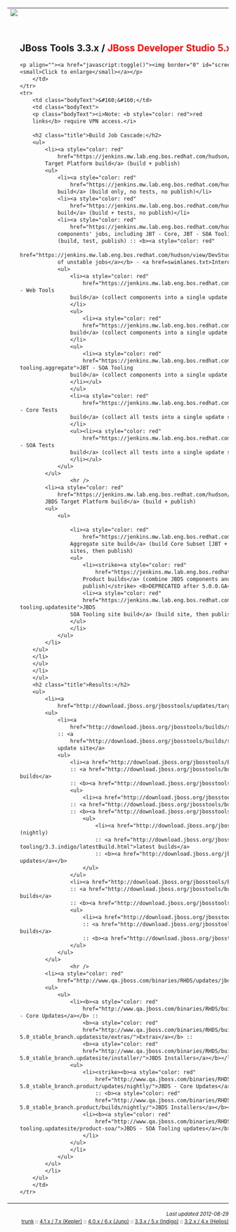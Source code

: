<!DOCTYPE html PUBLIC "-//W3C//DTD HTML 4.01 Transitional//EN" "http://www.w3.org/TR/html4/loose.dtd">
<html>
<head>
<meta http-equiv="Content-Type" content="text/html; charset=UTF-8">
<title>Build Job Cascade + Results</title>
<style>
@import url("http://download.jboss.org/jbosstools/web/site.css");
</style>
<script type="text/javascript">
<!--
function toggle()
{
  theImg=document.getElementById('screenshot');
  if (theImg.src.indexOf("_th.png")>0)
  {
    theImg.src=theImg.src.replace("HowWeBuild_Diagram_Cascade_JBT3_th.png","HowWeBuild_Diagram_Cascade_JBT3.png");
    theImg.style.zIndex="1";
    theImg.style.position="absolute";
    theImg.style.top="0px";
    theImg.style.left="0px";
  }
  else
  {
    theImg.src=theImg.src.replace("HowWeBuild_Diagram_Cascade_JBT3.png","HowWeBuild_Diagram_Cascade_JBT3_th.png");
    theImg.style.zIndex="0";
    theImg.style.position="relative";
    theImg.style.top="0px";
    theImg.style.left="0px";
  }
}
-->
</script>
</head>
<!--
	s#_trunk#_stable_branch#g
	s#_Trunk#_3.3.indigo#g
	s#/trunk#/3.3_stable_branch#g
-->
<body>
<body marginheight="0" marginwidth="0" leftmargin="0" topmargin="0">
<table marginheight="0" marginwidth="0" leftmargin="0" topmargin="0"
	cellspacing="0" cellpadding="0">
	<tr>
		<td colspan="2"><a href="https://www.jboss.org/tools"><img
			src="https://www.jboss.org/dms/tools/images/tools-banner.png"
			border="0" /></a></td>
	</tr>
	<tr>
		<td class="bodyText">&#160;&#160;</td>
	</tr>
	<tr>
		<td class="bodyText">&#160;&#160;</td>
		<td class="bodyText"><h2 class="title">JBoss Tools 3.3.x <b style="color:black">/</b> <b style="color:red">JBoss Developer Studio 5.x</b> (Indigo)</h2>

	<p align=""><a href="javascript:toggle()"><img border="0" id="screenshot" src="images/HowWeBuild_Diagram_Cascade_JBT3_th.png"/><br/><small>Click to enlarge</small></a></p>		
		</td>
	</tr>
	<tr>
		<td class="bodyText">&#160;&#160;</td>
		<td class="bodyText">
		<p class="bodyText"><i>Note: <b style="color: red">red
		links</b> require VPN access.</i>
		
		<h2 class="title">Build Job Cascade:</h2>
		<ul>
			<li><a style="color: red"
				href="https://jenkins.mw.lab.eng.bos.redhat.com/hudson/job/jbosstools-3.3_trunk.target-platform">Local
			Target Platform build</a> (build + publish)
			<ul>
				<li><a style="color: red"
					href="https://jenkins.mw.lab.eng.bos.redhat.com/hudson/job/jbosstools-3.3_stable_branch.continuous">Continuous
				build</a> (build only, no tests, no publish)</li>
				<li><a style="color: red"
					href="https://jenkins.mw.lab.eng.bos.redhat.com/hudson/job/jbosstools-3.3_stable_branch.tests">Tests
				build</a> (build + tests, no publish)</li>
				<li><a style="color: red"
					href="https://jenkins.mw.lab.eng.bos.redhat.com/hudson/view/DevStudio/view/DevStudio_5.0.indigo/">All
				components' jobs, including JBT - Core, JBT - SOA Tooling, Drools, Teiid, pi4soa, Savara</a>
				(build, test, publish) :: <b><a style="color: red"
					href="https://jenkins.mw.lab.eng.bos.redhat.com/hudson/view/DevStudio/view/DevStudio_5.0.indigo/portlet/dashboard_portlet_238/">list
				of unstable jobs</a></b> - <a href=swimlanes.txt>Interdependencies between jobs, aka "swimlanes"</a></li>
				<ul>
					<li><a style="color: red"
						href="https://jenkins.mw.lab.eng.bos.redhat.com/hudson/job/jbosstools-3.3_stable_branch.webtools.aggregate">JBT - Web Tools 
					build</a> (collect components into a single update site for use as WTP Server Adapter)
					</li>
					<ul>
						<li><a style="color: red"
						href="https://jenkins.mw.lab.eng.bos.redhat.com/hudson/job/jbosstools-3.3_stable_branch.aggregate">JBT - Core
					build</a> (collect components into a single update site for downstream use and publishing to sf.net)
					</li>
					<ul>
						<li><a style="color: red"
						href="https://jenkins.mw.lab.eng.bos.redhat.com/hudson/job/jbosstools-3.3_stable_branch.soa-tooling.aggregate">JBT - SOA Tooling
					build</a> (collect components into a single update site for downstream use and publishing to sf.net)
					</li></ul>
					</ul>
					<li><a style="color: red"
						href="https://jenkins.mw.lab.eng.bos.redhat.com/hudson/job/jbosstools-3.3_stable_branch.coretests.aggregate">JBT - Core Tests
					build</a> (collect all tests into a single update site)
					</li>
					<ul><li><a style="color: red"
						href="https://jenkins.mw.lab.eng.bos.redhat.com/hudson/job/jbosstools-3.3_stable_branch.soatests.aggregate">JBT - SOA Tests
					build</a> (collect all tests into a single update site)
					</li></ul>
				</ul>
			</ul>
					<hr />
			<li><a style="color: red"
				href="https://jenkins.mw.lab.eng.bos.redhat.com/hudson/job/devstudio-5.0_stable_branch.target-platform">Local
			JBDS Target Platform build</a> (build + publish)
			<ul>
				<ul>
					
					<li><a style="color: red"
						href="https://jenkins.mw.lab.eng.bos.redhat.com/hudson/job/devstudio-5.0_stable_branch.updatesite">JBDS
					Aggregate site build</a> (build Core Subset [JBT + JBDS], Extras, Tech Preview
					sites, then publish)
					<ul>
						<li><strike><a style="color: red"
							href="https://jenkins.mw.lab.eng.bos.redhat.com/hudson/job/devstudio-5.0_stable_branch.product">JBDS
						Product builds</a> (combine JBDS components and TP into Core Site + Installers,
						publish)</strike> <B>DEPRECATED after 5.0.0.GA</B></li>
						<li><a style="color: red"
						href="https://jenkins.mw.lab.eng.bos.redhat.com/hudson/job/devstudio-5.0_stable_branch.soa-tooling.updatesite">JBDS
					SOA Tooling site build</a> (build site, then publish)
					</ul>
					</li>
				</ul>
			</li>
		</ul>
		</li>
		</ul>
		</li>
		</ul>
		<h2 class="title">Results:</h2>
		<ul>
			<li><a
				href="http://download.jboss.org/jbosstools/updates/target-platform_3.3.indigo.SR2/latest/">JBT Target Platform</a>
			<ul>
				<li><a
					href="http://download.jboss.org/jbosstools/builds/staging/">JBT Component builds</a> (staging)
				:: <a
					href="http://download.jboss.org/jbosstools/builds/staging/_composite_/3.3.indigo/">composite
				update site</a>
				<ul>
					<li><a href="http://download.jboss.org/jbosstools/builds/nightly/webtools/">JBT - Web Tools</a> (nightly)
					:: <a href="http://download.jboss.org/jbosstools/builds/nightly/webtools/3.3.indigo/latestBuild.html">latest builds</a>
					:: <b><a href="http://download.jboss.org/jbosstools/updates/nightly/webtools/3.3.indigo/">latest updates</a></b>
					<ul>
						<li><a href="http://download.jboss.org/jbosstools/builds/nightly/core/">JBT - Core Tools</a> (nightly)
					:: <a href="http://download.jboss.org/jbosstools/builds/nightly/core/3.3.indigo/latestBuild.html">latest builds</a> 
					:: <b><a href="http://download.jboss.org/jbosstools/updates/nightly/core/3.3.indigo/">latest updates</a></b>
						<ul>
							<li><a href="http://download.jboss.org/jbosstools/builds/nightly/soa-tooling/">JBT - SOA Tooling</a> (nightly)
							:: <a href="http://download.jboss.org/jbosstools/builds/nightly/soa-tooling/3.3.indigo/latestBuild.html">latest builds</a>
							:: <b><a href="http://download.jboss.org/jbosstools/updates/nightly/soa-tooling/3.3.indigo/">latest updates</a></b>
						</ul>
					</ul>
					<li><a href="http://download.jboss.org/jbosstools/builds/nightly/coretests/">JBT - Core Tests</a> (nightly)
					:: <a href="http://download.jboss.org/jbosstools/builds/nightly/coretests/3.3.indigo/latestBuild.html">latest builds</a>
					:: <b><a href="http://download.jboss.org/jbosstools/updates/nightly/coretests/3.3.indigo/">latest updates</a></b>
					<ul>
						<li><a href="http://download.jboss.org/jbosstools/builds/nightly/soatests/">JBT - SOA Tests</a> (nightly)
						:: <a href="http://download.jboss.org/jbosstools/builds/nightly/soatests/3.3.indigo/latestBuild.html">latest builds</a>
						:: <b><a href="http://download.jboss.org/jbosstools/updates/nightly/soatests/3.3.indigo/">latest updates</a></b>
					</ul>
				</ul>
			</ul>
					<hr />
			<li><a style="color: red"
				href="http://www.qa.jboss.com/binaries/RHDS/updates/jbds-target-platform_3.3.indigo.SR2/">JBDS Target Platform</a>
			<ul>
				<ul>
					<li><b><a style="color: red"
						href="http://www.qa.jboss.com/binaries/RHDS/builds/staging/devstudio-5.0_stable_branch.updatesite/product/">JBDS - Core Updates</a></b> ::
						<b><a style="color: red"
						href="http://www.qa.jboss.com/binaries/RHDS/builds/staging/devstudio-5.0_stable_branch.updatesite/extras/">Extras</a></b> ::
						<b><a style="color: red"
						href="http://www.qa.jboss.com/binaries/RHDS/builds/staging/devstudio-5.0_stable_branch.updatesite/installer/">JBDS Installers</a></b></li>
					<ul>
						<li><strike><b><a style="color: red"
							href="http://www.qa.jboss.com/binaries/RHDS/builds/staging/devstudio-5.0_stable_branch.product/updates/nightly/">JBDS - Core Updates</a></b>
							:: <b><a style="color: red"
							href="http://www.qa.jboss.com/binaries/RHDS/builds/staging/devstudio-5.0_stable_branch.product/builds/nightly/">JBDS Installers</a></b></strike> <B>DEPRECATED after 5.0.0.GA</B></li>
						<li><b><a style="color: red"
							href="http://www.qa.jboss.com/binaries/RHDS/builds/staging/devstudio-5.0_stable_branch.soa-tooling.updatesite/product-soa/">JBDS - SOA Tooling updates</a></b>
						</li>
					</ul>
					</li>
				</ul>
			</ul>
			</li>
		</ul>
		</td>
	</tr>
</table>
<p align="right"><i><small>Last updated 2012-08-29</small></i>
<br/><small><a href=trunk.html>trunk</a> :: <a href=4.1.kepler.html>4.1.x / 7.x (Kepler)</a> :: <a href=4.0.juno.html>4.0.x / 6.x (Juno)</a> :: <a href=3.3.indigo.html>3.3.x / 5.x (Indigo)</a> :: <a href=3.2.helios.html>3.2.x / 4.x (Helios)</a></small>
</p>

</body>
</html>
